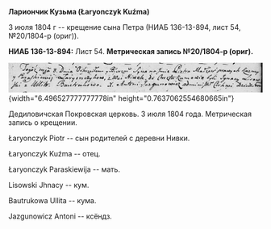**Лариончик Кузьма (Łaryonczyk Kuźma)**

3 июля 1804 г -- крещение сына Петра (НИАБ 136-13-894, лист 54,
№20/1804-р (ориг)).

**НИАБ 136-13-894:** Лист 54. **Метрическая запись №20/1804-р (ориг).**

![](./media/7b4b1b5a8786fbf2e79332018b60ae6cb2350590.png){width="6.496527777777778in"
height="0.7637062554680665in"}

Дедиловичская Покровская церковь. 3 июля 1804 года. Метрическая запись о
крещении.

Łaryonczyk Piotr -- сын родителей с деревни Нивки.

Łaryonczyk Kuźma -- отец.

Łaryonczyk Paraskiewija -- мать.

Lisowski Jhnacy -- кум.

Bautrukowa Ullita -- кума.

Jazgunowicz Antoni -- ксёндз.
